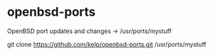 # openbsd-ports
OpenBSD port updates and changes -> /usr/ports/mystuff

git clone https://github.com/kelp/openbsd-ports.git /usr/ports/mystuff
